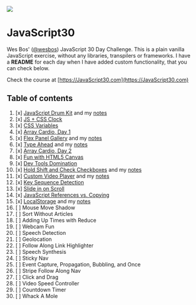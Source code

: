 ![](https://javascript30.com/images/JS3-social-share.png)

# JavaScript30

Wes Bos' ([@wesbos](https://github.com/wesbos)) JavaScript 30 Day Challenge.
This is a plain vanilla JavaScript exercise, without any libraries, transpilers
or frameworks. I have a **README** for each day when I have added custom
functionality, that you can check below.

Check the course at [https://JavaScript30.com](https://JavaScript30.com)

## Table of contents

1. [x] [JavaScript Drum Kit](https://vanntile.github.io/JavaScript30/01%20-%20JavaScript%20Drum%20Kit/)
  and my [notes](./01%20-%20JavaScript%20Drum%20Kit)
2. [x] [JS + CSS Clock](https://vanntile.github.io/JavaScript30/02%20-%20JS%20and%20CSS%20Clock/)
3. [x] [CSS Variables](https://vanntile.github.io/JavaScript30/03%20-%20CSS%20Variables/)
4. [x] [Array Cardio, Day 1](https://vanntile.github.io/JavaScript30/04%20-%20Array%20Cardio%20Day%201/)
5. [x] [Flex Panel Gallery](https://vanntile.github.io/JavaScript30/05%20-%20Flex%20Panel%20Gallery/)
  and my [notes](./05%20-%20Flex%20Panel%20Gallery)
6. [x] [Type Ahead](https://vanntile.github.io/JavaScript30/06%20-%20Type%20Ahead)
  and my [notes](./06%20-%20Type%20Ahead)
7. [x] [Array Cardio, Day 2](https://vanntile.github.io/JavaScript30/07%20-%20Array%20Cardio%20Day%202/)
8. [x] [Fun with HTML5 Canvas](https://vanntile.github.io/JavaScript30/08%20-%20Fun%20with%20HTML5%20Canvas)
9. [x] [Dev Tools Domination](https://vanntile.github.io/JavaScript30/09%20-%20Dev%20Tools%20Domination/)
10. [x] [Hold Shift and Check Checkboxes](https://vanntile.github.io/JavaScript30/10%20-%20Hold%20Shift%20and%20Check%20Checkboxes)
  and my [notes](./10%20-%20Hold%20Shift%20and%20Check%20Checkboxes)
11. [x] [Custom Video Player](https://vanntile.github.io/JavaScript30/11%20-%20Custom%20Video%20Player/)
  and my [notes](./11%20-%20Custom%20Video%20Player)
12. [x] [Key Sequence Detection](https://vanntile.github.io/JavaScript30/12%20-%20Key%20Sequence%20Detection)
13. [x] [Slide in on Scroll](https://vanntile.github.io/JavaScript30/13%20-%20Slide%20in%20on%20Scroll)
14. [x] [JavaScript References vs. Copying](https://vanntile.github.io/JavaScript30/14%20-%20JavaScript%20References%20VS%20Copying)
15. [x] [LocalStorage](https://vanntile.github.io/JavaScript30/15%20-%20LocalStorage) and my
  [notes](./15%20-%20LocalStorage)
16. [ ] Mouse Move Shadow
17. [ ] Sort Without Articles
18. [ ] Adding Up Times with Reduce
19. [ ] Webcam Fun
20. [ ] Speech Detection
21. [ ] Geolocation
22. [ ] Follow Along Link Highlighter
23. [ ] Speech Synthesis
24. [ ] Sticky Nav
25. [ ] Event Capture, Propagation, Bubbling, and Once
26. [ ] Stripe Follow Along Nav
27. [ ] Click and Drag
28. [ ] Video Speed Controller
29. [ ] Countdown Timer
30. [ ] Whack A Mole

